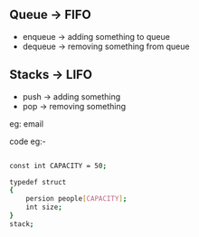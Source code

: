 
## Queue -> FIFO

- enqueue -> adding something to queue
- dequeue -> removing something from queue


## Stacks -> LIFO

- push -> adding something
- pop -> removing something

eg: email

code eg:-

```bash

const int CAPACITY = 50;

typedef struct
{
    persion people[CAPACITY];
    int size;
}
stack;

```
